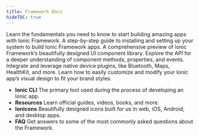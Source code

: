 ```yaml
---
title: Framework Docs
hideTOC: true
---
```


<div class="cards">
  <card-link headline="Introduction"
             hasIcon="true"
             url="/docs/intro/intro">
    Learn the fundamentals you need to know to start building amazing apps with
    Ionic Framework.
  </card-link>
  <card-link headline="Installation"
             hasIcon="true"
             url="/docs/getting-started/installation">
    A step-by-step guide to installing and setting up your system to build Ionic
    Framework apps.
  </card-link>
  <card-link headline="UI Components"
             hasIcon="true"
             url="/docs/components">
    A comprehensive preview of Ionic Framework’s beautifully designed UI component library.
  </card-link>
  <card-link headline="API Reference"
             hasIcon="true"
             url="/docs/api/intro">
    Explore the API for a deeper understanding of component methods, properties, and events.
  </card-link>
  <card-link headline="Native APIs"
             hasIcon="true"
             url="/docs/native/action-sheet">
    Integrate and leverage native device plugins, like Bluetooth, Maps,
    HealthKit, and more.
  </card-link>
  <card-link headline="Theming"
             hasIcon="true"
             url="/docs/theming/basics">
    Learn how to easily customize and modify your Ionic app’s visual design to
    fit your brand styles.
  </card-link>
</div>

<ul class="others">
  <li class="cli">
    <stencil-route-link url="/docs/cli/ionic-angular/commands">
      <strong>Ionic CLI</strong>
      <span>
        The primary tool used during the process of developing an Ionic app.
      </span>
    </stencil-route-link>
  </li>
  <li class="resources">
    <stencil-route-link url="/docs/resources">
      <strong>Resources</strong>
      <span>Learn official guides, videos, books, and more.</span>
    </stencil-route-link>
  </li>
  <li class="_ionicons">
    <stencil-route-link url="/docs/ionicons">
      <strong>Ionicons</strong>
      <span>
        Beautifully designed icons built for us in web, iOS, Android, and
        desktop apps.
      </span>
    </stencil-route-link>
  </li>
  <li class="faq">
    <stencil-route-link url="/docs/faq">
      <strong>FAQ</strong>
      <span>
        Get answers to some of the most commonly asked questions about the
        Framework.
      </span>
    </stencil-route-link>
  </li>
</ul>